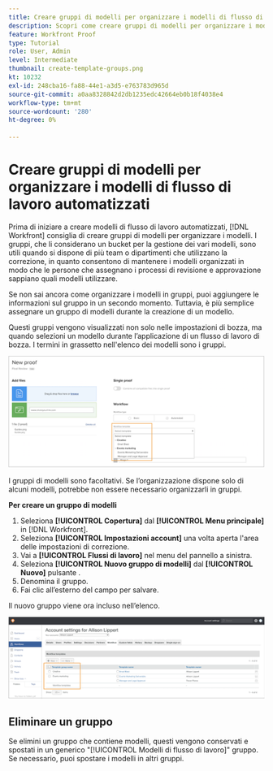 ```yaml
---
title: Creare gruppi di modelli per organizzare i modelli di flusso di lavoro automatizzati
description: Scopri come creare gruppi di modelli per organizzare i modelli di flusso di lavoro di correzione automatica creati .
feature: Workfront Proof
type: Tutorial
role: User, Admin
level: Intermediate
thumbnail: create-template-groups.png
kt: 10232
exl-id: 248cba16-fa88-44e1-a3d5-e763783d965d
source-git-commit: a0aa8328842d2db1235edc42664eb0b18f4038e4
workflow-type: tm+mt
source-wordcount: '280'
ht-degree: 0%

---
```


# Creare gruppi di modelli per organizzare i modelli di flusso di lavoro automatizzati

Prima di iniziare a creare modelli di flusso di lavoro automatizzati, [!DNL Workfront] consiglia di creare gruppi di modelli per organizzare i modelli. I gruppi, che li considerano un bucket per la gestione dei vari modelli, sono utili quando si dispone di più team o dipartimenti che utilizzano la correzione, in quanto consentono di mantenere i modelli organizzati in modo che le persone che assegnano i processi di revisione e approvazione sappiano quali modelli utilizzare.

Se non sai ancora come organizzare i modelli in gruppi, puoi aggiungere le informazioni sul gruppo in un secondo momento. Tuttavia, è più semplice assegnare un gruppo di modelli durante la creazione di un modello.

Questi gruppi vengono visualizzati non solo nelle impostazioni di bozza, ma quando selezioni un modello durante l’applicazione di un flusso di lavoro di bozza. I termini in grassetto nell&#39;elenco dei modelli sono i gruppi.

![I gruppi di modelli vengono visualizzati in grassetto quando si seleziona un modello](assets/proof-system-setups-template-group-show-on-upload.png)

I gruppi di modelli sono facoltativi. Se l’organizzazione dispone solo di alcuni modelli, potrebbe non essere necessario organizzarli in gruppi.

**Per creare un gruppo di modelli**

1. Seleziona **[!UICONTROL Copertura]** dal **[!UICONTROL Menu principale]** in [!DNL Workfront].
1. Seleziona **[!UICONTROL Impostazioni account]** una volta aperta l&#39;area delle impostazioni di correzione.
1. Vai a **[!UICONTROL Flussi di lavoro]** nel menu del pannello a sinistra.
1. Seleziona **[!UICONTROL Nuovo gruppo di modelli]** dal **[!UICONTROL Nuovo]** pulsante .
1. Denomina il gruppo.
1. Fai clic all’esterno del campo per salvare.

Il nuovo gruppo viene ora incluso nell’elenco.

![Elenco dei gruppi di modelli nelle impostazioni del flusso di lavoro di bozza](assets/proof-system-setups-template-group-groups-set-up.png)

## Eliminare un gruppo

Se elimini un gruppo che contiene modelli, questi vengono conservati e spostati in un generico &quot;[!UICONTROL Modelli di flusso di lavoro]&quot; gruppo. Se necessario, puoi spostare i modelli in altri gruppi.

<!--
Learn More Icon
Create and manage Automated Workflow templates
-->
